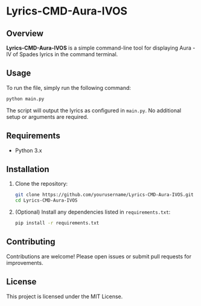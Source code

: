 # Lyrics-CMD-Aura-IVOS

## Overview

**Lyrics-CMD-Aura-IVOS** is a simple command-line tool for displaying Aura - IV of Spades lyrics in the command terminal.

## Usage

To run the file, simply run the following command:

```bash
python main.py
```

The script will output the lyrics as configured in `main.py`. No additional setup or arguments are required.

## Requirements

- Python 3.x

## Installation

1. Clone the repository:
    ```bash
    git clone https://github.com/yourusername/Lyrics-CMD-Aura-IVOS.git
    cd Lyrics-CMD-Aura-IVOS
    ```

2. (Optional) Install any dependencies listed in `requirements.txt`:
    ```bash
    pip install -r requirements.txt
    ```

## Contributing

Contributions are welcome! Please open issues or submit pull requests for improvements.

## License

This project is licensed under the MIT License.
